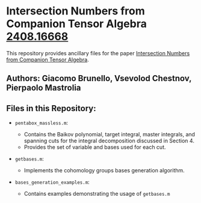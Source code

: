 # Intersection Numbers from Companion Tensor Algebra [2408.16668](https://arxiv.org/abs/2408.16668)

This repository provides ancillary files for the paper
[Intersection Numbers from Companion Tensor Algebra](https://arxiv.org/abs/2408.16668).

## Authors: Giacomo Brunello, Vsevolod Chestnov, Pierpaolo Mastrolia

## Files in this Repository:

- `pentabox_massless.m`:
    * Contains the Baikov polynomial, target integral, master integrals, and spanning cuts
      for the integral decomposition discussed in Section 4. 
    * Provides the set of variable and bases used for each cut.

- `getbases.m`:
    * Implements the cohomology groups bases generation algorithm.

- `bases_generation_examples.m`:
    * Contains examples demonstrating the usage of `getbases.m`